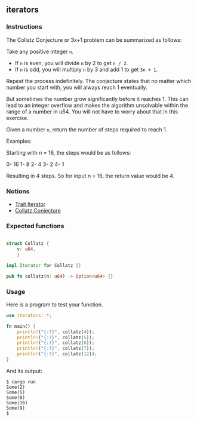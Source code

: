 ## iterators

### Instructions

The Collatz Conjecture or 3x+1 problem can be summarized as follows:

Take any positive integer `n`.

- If `n` is even, you will divide `n` by 2 to get `n / 2`.
- If `n` is odd, you will multiply `n` by 3 and add 1 to get `3n + 1`.

Repeat the process indefinitely. The conjecture states that no matter which number you start with, you will always reach 1 eventually.

But sometimes the number grow significantly before it reaches 1. This can lead to an integer overflow and makes the algorithm unsolvable within the range of a number in u64. You will not have to worry about that in this exercise.

Given a number `n`, return the number of steps required to reach 1.

Examples:

Starting with n = 16, the steps would be as follows:

0- 16
1- 8
2- 4
3- 2
4- 1

Resulting in 4 steps. So for input n = 16, the return value would be 4.

### Notions

- [Trait Iterator](https://doc.rust-lang.org/std/iter/trait.Iterator.html)
- [Collatz Conjecture](https://en.wikipedia.org/wiki/Collatz_conjecture)

### Expected functions

```rust

struct Collatz {
    v: u64,
    }

impl Iterator for Collatz {}

pub fn collatz(n: u64) -> Option<u64> {}
```

### Usage

Here is a program to test your function.

```rust
use iterators::*;

fn main() {
    println!("{:?}", collatz(4));
    println!("{:?}", collatz(5));
    println!("{:?}", collatz(6));
    println!("{:?}", collatz(7));
    println!("{:?}", collatz(12));
}
```

And its output:

```console
$ cargo run
Some(2)
Some(5)
Some(8)
Some(16)
Some(9)
$
```
